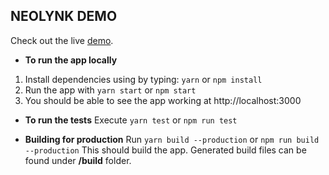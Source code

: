 ## NEOLYNK DEMO
Check out the live [demo](https://neolynk-demo--pr3-develop-iqffldpu.web.app).

* **To run the app locally**
1. Install dependencies using by typing: `yarn` or `npm install`
2. Run the app with `yarn start` or `npm start`
3. You should be able to see the app working at http://localhost:3000

* **To run the tests**
Execute `yarn test` or `npm run test`

* **Building for production**
Run `yarn build --production` or `npm run build --production`
This should build the app. Generated build files can be found under __/build__ folder.